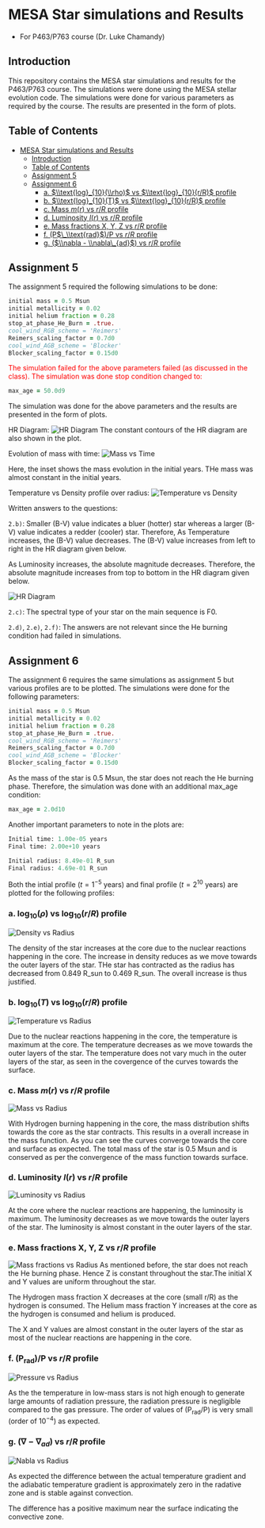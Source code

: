 # MESA Star simulations and Results

- For P463/P763 course (Dr. Luke Chamandy)

## Introduction

This repository contains the MESA star simulations and results for the P463/P763 course. The simulations were done using the MESA stellar evolution code. The simulations were done for various parameters as required by the course. The results are presented in the form of plots.

## Table of Contents
- [MESA Star simulations and Results](#mesa-star-simulations-and-results)
  - [Introduction](#introduction)
  - [Table of Contents](#table-of-contents)
  - [Assignment 5](#assignment-5)
  - [Assignment 6](#assignment-6)
    - [a. $\\text{log}_{10}(\\rho)$ vs $\\text{log}_{10}(r/R)$ profile](#a-textlog10rho-vs-textlog10rr-profile)
    - [b. $\\text{log}_{10}(T)$ vs $\\text{log}_{10}(r/R)$ profile](#b-textlog10t-vs-textlog10rr-profile)
    - [c. Mass $m(r)$ vs $r/R$ profile](#c-mass-mr-vs-rr-profile)
    - [d. Luminosity $l(r)$ vs $r/R$ profile](#d-luminosity-lr-vs-rr-profile)
    - [e. Mass fractions X, Y, Z vs $r/R$ profile](#e-mass-fractions-x-y-z-vs-rr-profile)
    - [f. (P$\_\\text{rad}$)/P vs $r/R$ profile](#f-p_textradp-vs-rr-profile)
    - [g. ($\\nabla - \\nabla\_{ad}$) vs $r/R$ profile](#g-nabla---nabla_ad-vs-rr-profile)

## Assignment 5

The assignment 5 required the following simulations to be done:
```fortran
initial mass = 0.5 Msun
initial metallicity = 0.02
initial helium fraction = 0.28
stop_at_phase_He_Burn = .true.
cool_wind_RGB_scheme = 'Reimers'
Reimers_scaling_factor = 0.7d0
cool_wind_AGB_scheme = 'Blocker'
Blocker_scaling_factor = 0.15d0
```

<text style="color:red">The simulation failed for the above parameters failed (as discussed in the class). The simulation was done stop condition changed to:</text>

```fortran
max_age = 50.0d9
```

The simulation was done for the above parameters and the results are presented in the form of plots.

HR Diagram:
![HR Diagram](figures_as5/2_HRplot.png)
The constant contours of the HR diagram are also shown in the plot.

Evolution of mass with time:
![Mass vs Time](figures_as5/2_AgevsMass.png)

Here, the inset shows the mass evolution in the initial years. THe mass was almost constant in the initial years.

Temperature vs Density profile over radius:
![Temperature vs Density](figures_as5/2_TvsD.png)

Written answers to the questions:

`2.b)`:
  Smaller (B-V) value indicates a bluer (hotter) star whereas a larger (B-V) value indicates a redder (cooler) star. Therefore, As Temperature increases, the (B-V) value decreases. The (B-V) value increases from left to right in the HR diagram given below.

  As Luminosity increases, the absolute magnitude decreases. Therefore, the absolute magnitude increases from top to bottom in the HR diagram given below.

  ![HR Diagram](figures_as5/1_HRplot2_edited.png)

`2.c)`: The spectral type of your star on the main sequence is F0.

`2.d)`, `2.e)`, `2.f)`: The answers are not relevant since the He burning condition had failed in simulations.

## Assignment 6

The assignment 6 requires the same simulations as assignment 5 but various profiles are to be plotted. The simulations were done for the following parameters:
```fortran
initial mass = 0.5 Msun
initial metallicity = 0.02
initial helium fraction = 0.28
stop_at_phase_He_Burn = .true.
cool_wind_RGB_scheme = 'Reimers'
Reimers_scaling_factor = 0.7d0
cool_wind_AGB_scheme = 'Blocker'
Blocker_scaling_factor = 0.15d0
```
As the mass of the star is 0.5 Msun, the star does not reach the He burning phase. Therefore, the simulation was done with an additional max_age condition:
```fortran
max_age = 2.0d10
```

Another important parameters to note in the plots are:
```python
Initial time: 1.00e-05 years
Final time: 2.00e+10 years

Initial radius: 8.49e-01 R_sun
Final radius: 4.69e-01 R_sun
```

Both the intial profile ($t = 1^{-5}$ years) and final profile ($t = 2^{10}$ years) are plotted for the following profiles:

### a. $\text{log}_{10}(\rho)$ vs $\text{log}_{10}(r/R)$ profile
   
  ![Density vs Radius](figures_as6/3_logrho_vs_logrR.png)

  The density of the star increases at the core due to the nuclear reactions happening in the core. The increase in density reduces as we move towards the outer layers of the star. THe star has contracted as the radius has decreased from 0.849 R_sun to 0.469 R_sun. The overall increase is thus justified.

### b. $\text{log}_{10}(T)$ vs $\text{log}_{10}(r/R)$ profile
   
  ![Temperature vs Radius](figures_as6/3_logT_vs_logrR.png)

  Due to the nuclear reactions happening in the core, the temperature is maximum at the core. The temperature decreases as we move towards the outer layers of the star. The temperature does not vary much in the outer layers of the star, as seen in the covergence of the curves towards the surface.

### c. Mass $m(r)$ vs $r/R$ profile
   
  ![Mass vs Radius](figures_as6/3_m_vs_rR.png)

  With Hydrogen burning happening in the core, the mass distribution shifts towards the core as the star contracts. This results in a overall increase in the mass function. As you can see the curves converge towards the core and surface as expected.
   The total mass of the star is 0.5 Msun and is conserved as per the convergence of the mass function towards surface.

### d. Luminosity $l(r)$ vs $r/R$ profile

  ![Luminosity vs Radius](figures_as6/3_L_vs_rR.png)

  At the core where the nuclear reactions are happening, the luminosity is maximum. The luminosity decreases as we move towards the outer layers of the star. The luminosity is almost constant in the outer layers of the star.

### e. Mass fractions X, Y, Z vs $r/R$ profile

  ![Mass fractions vs Radius](figures_as6/3_XYZ_vs_rR.png)
  As mentioned before, the star does not reach the He burning phase. Hence Z is constant throughout the star.The initial X and Y values are uniform throughout the star. 

  The Hydrogen mass fraction X decreases at the core (small r/R) as the hydrogen is consumed.
  The Helium mass fraction Y increases at the core as the hydrogen is consumed and helium is produced.

  The X and Y values are almost constant in the outer layers of the star as most of the nuclear reactions are happening in the core.

### f. (P$_\text{rad}$)/P vs $r/R$ profile

  ![Pressure vs Radius](figures_as6/3_Prad_div_P_vs_rR.png)

  As the the temperature in low-mass stars is not high enough to generate large amounts of radiation pressure, the radiation pressure is negligible compared to the gas pressure. The order of values of (P$_\text{rad}$/P) is very small (order of $10^{-4}$) as expected.

  <!-- The radiation pressure increases outside the core due to the radiation generated in the core. -->

### g. ($\nabla - \nabla_{ad}$) vs $r/R$ profile

  ![Nabla vs Radius](figures_as6/3_grad_sub_gradad_vs_rR.png)

  As expected the difference between the actual temperature gradient and the adiabatic temperature gradient is approximately zero in the radative zone and is stable against convection.

  The difference has a positive maximum near the surface indicating the convective zone.